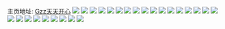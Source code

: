 主页地址: [Gzz天天开心](https://weibo.com/u/5860111773) 
![](https://wx4.sinaimg.cn/mw2000/006oAqLPly1h9o6rgegxwj31061c87lj.jpg) 
![](https://wx4.sinaimg.cn/mw2000/006oAqLPly1h6j9gnejnjj32dc35sgws.jpg) 
![](https://wx4.sinaimg.cn/mw2000/006oAqLPly1h6j9gpybt2j32dc35s7h2.jpg) 
![](https://wx4.sinaimg.cn/mw2000/006oAqLPly1h6j9gromz0j32c1340e83.jpg) 
![](https://wx4.sinaimg.cn/mw2000/006oAqLPly1h6j9gwt6r1j32cq35sarg.jpg) 
![](https://wx4.sinaimg.cn/mw2000/006oAqLPly1h6j9gu41mcj32dc35su0y.jpg) 
![](https://wx4.sinaimg.cn/mw2000/006oAqLPly1h35d6mhvnyj30k00zkwoa.jpg) 
![](https://wx4.sinaimg.cn/mw2000/006oAqLPly1h2nz6r23zqj32o03k0hdu.jpg) 
![](https://wx4.sinaimg.cn/mw2000/006oAqLPly1h2nz73pn4jj30qo0zk0xn.jpg) 
![](https://wx4.sinaimg.cn/mw2000/006oAqLPly1h2ijz4ciz6j31z41hc1kx.jpg) 
![](https://wx4.sinaimg.cn/mw2000/006oAqLPly1h2ijz5lhg6j31z41hc7wh.jpg) 
![](https://wx4.sinaimg.cn/mw2000/006oAqLPly1h26zl2y5c8j335s2dq1kz.jpg) 
![](https://wx4.sinaimg.cn/mw2000/006oAqLPly1h235hy42vgj31hc1z3ttv.jpg) 
![](https://wx4.sinaimg.cn/mw2000/006oAqLPly1h235jd1yi5j31jm35se84.jpg) 
![](https://wx4.sinaimg.cn/mw2000/006oAqLPly1h1pr1vmmfkj31hc0o07fl.jpg) 
![](https://wx4.sinaimg.cn/mw2000/006oAqLPly1h1k2uxr2ddj30u01uojvp.jpg) 
![](https://wx4.sinaimg.cn/mw2000/006oAqLPly1h1iq0194qlj325j2vdkjl.jpg) 
![](https://wx4.sinaimg.cn/mw2000/006oAqLPly1h1iq0348svj32dg35ru10.jpg) 
![](https://wx4.sinaimg.cn/mw2000/006oAqLPly1h1iq0603cbj32dg35s7wk.jpg) 
![](https://wx4.sinaimg.cn/mw2000/006oAqLPly1h1iq079sylj327d2xtnpd.jpg) 
![](https://wx4.sinaimg.cn/mw2000/006oAqLPly1h1iq08tgwpj32dg35s1ky.jpg) 
![](https://wx4.sinaimg.cn/mw2000/006oAqLPly1h1iq0akbk6j32d135sb2a.jpg) 
![](https://wx4.sinaimg.cn/mw2000/006oAqLPly1h1hs7zftizj32o03k0b2a.jpg) 
![](https://wx4.sinaimg.cn/mw2000/006oAqLPly1h1h4xnbhqxj31bf0zkwma.jpg) 
![](https://wx4.sinaimg.cn/mw2000/006oAqLPly1h1h4xnk67nj31bf0zk45t.jpg) 
![](https://wx4.sinaimg.cn/mw2000/006oAqLPly1h1h4xogzsrj33k02o0npe.jpg) 
